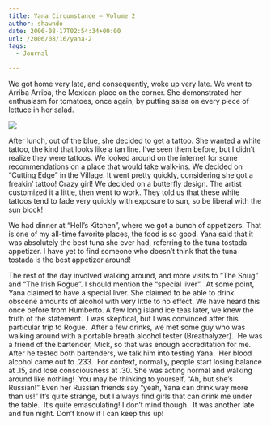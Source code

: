 ```yaml
---
title: Yana Circumstance – Volume 2
author: shawndo
date: 2006-08-17T02:54:34+00:00
url: /2006/08/16/yana-2
tags:
  - Journal

---
```

We got home very late, and consequently, woke up very late. We went to Arriba Arriba, the Mexican place on the corner. She demonstrated her enthusiasm for tomatoes, once again, by putting salsa on every piece of lettuce in her salad.

![](/images/2006/08/20060815-yana_margarita.jpg)

After lunch, out of the blue, she decided to get a tattoo. She wanted a white tattoo, the kind that looks like a tan line. I’ve seen them before, but I didn’t realize they were tattoos. We looked around on the internet for some recommendations on a place that would take walk-ins. We decided on “Cutting Edge” in the Village. It went pretty quickly, considering she got a freakin’ tattoo! Crazy girl! We decided on a butterfly design. The artist customized it a little, then went to work. They told us that these white tattoos tend to fade very quickly with exposure to sun, so be liberal with the sun block!

We had dinner at “Hell’s Kitchen”, where we got a bunch of appetizers. That is one of my all-time favorite places, the food is so good. Yana said that it was absolutely the best tuna she ever had, referring to the tuna tostada appetizer. I have yet to find someone who doesn’t think that the tuna tostada is the best appetizer around!

The rest of the day involved walking around, and more visits to “The Snug” and “The Irish Rogue”. I should mention the “special liver”.  At some point, Yana claimed to have a special liver. She claimed to be able to drink obscene amounts of alcohol with very little to no effect. We have heard this once before from Humberto. A few long island ice teas later, we knew the truth of the statement.  I was skeptical, but I was convinced after this particular trip to Rogue.  After a few drinks, we met some guy who was walking around with a portable breath alcohol tester (Breathalyzer).  He was a friend of the bartender, Mick, so that was enough accreditation for me.  After he tested both bartenders, we talk him into testing Yana.  Her blood alcohol came out to .233.  For context, normally, people start losing balance at .15, and lose consciousness at .30. She was acting normal and walking around like nothing!  You may be thinking to yourself, “Ah, but she’s Russian!” Even her Russian friends say “yeah, Yana can drink way more than us!” It’s quite strange, but I always find girls that can drink me under the table.  It’s quite emasculating! I don’t mind though.  It was another late and fun night. Don’t know if I can keep this up!

